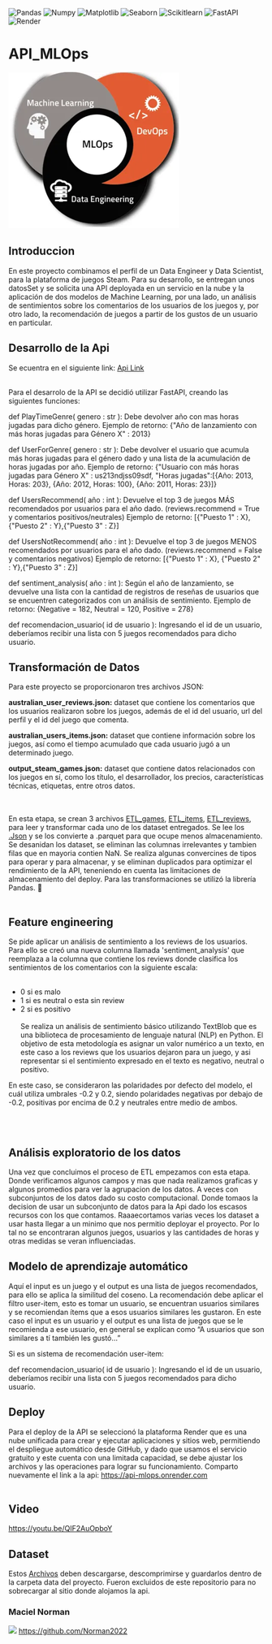 ![Pandas](https://img.shields.io/badge/-Pandas-333333?style=flat&logo=pandas)
![Numpy](https://img.shields.io/badge/-Numpy-333333?style=flat&logo=numpy)
![Matplotlib](https://img.shields.io/badge/-Matplotlib-333333?style=flat&logo=matplotlib)
![Seaborn](https://img.shields.io/badge/-Seaborn-333333?style=flat&logo=seaborn)
![Scikitlearn](https://img.shields.io/badge/-Scikitlearn-333333?style=flat&logo=scikitlearn)
![FastAPI](https://img.shields.io/badge/-FastAPI-333333?style=flat&logo=fastapi)
![Render](https://img.shields.io/badge/-Render-333333?style=flat&logo=render)
# API_MLOps
![](/img/MLOps.png)
## Introduccion

En este proyecto combinamos el perfil de un Data Engineer y Data Scientist, para la plataforma  de juegos Steam. Para su desarrollo, se entregan unos datosSet y se solicita una API deployada en un servicio en la nube y la aplicación de dos modelos de Machine Learning, por una lado, un análisis de sentimientos sobre los comentarios de los usuarios de los juegos y, por otro lado, la recomendación de juegos a partir de los gustos de un usuario en particular.

## Desarrollo de la Api
Se ecuentra en el siguiente link: [Api  Link](https://api-mlops.onrender.com)
<br><br>

Para el desarrolo de la API se decidió utilizar FastAPI, creando las siguientes funciones:


def PlayTimeGenre( genero : str ): Debe devolver año con mas horas jugadas para dicho género.
Ejemplo de retorno: {"Año de lanzamiento con más horas jugadas para Género X" : 2013}

def UserForGenre( genero : str ): Debe devolver el usuario que acumula más horas jugadas para el género dado y una lista de la acumulación de horas jugadas por año.
Ejemplo de retorno: {"Usuario con más horas jugadas para Género X" : us213ndjss09sdf, "Horas jugadas":[{Año: 2013, Horas: 203}, {Año: 2012, Horas: 100}, {Año: 2011, Horas: 23}]}

def UsersRecommend( año : int ): Devuelve el top 3 de juegos MÁS recomendados por usuarios para el año dado. (reviews.recommend = True y comentarios positivos/neutrales)
Ejemplo de retorno: [{"Puesto 1" : X}, {"Puesto 2" : Y},{"Puesto 3" : Z}]

def UsersNotRecommend( año : int ): Devuelve el top 3 de juegos MENOS recomendados por usuarios para el año dado. (reviews.recommend = False y comentarios negativos)
Ejemplo de retorno: [{"Puesto 1" : X}, {"Puesto 2" : Y},{"Puesto 3" : Z}]

def sentiment_analysis( año : int ): Según el año de lanzamiento, se devuelve una lista con la cantidad de registros de reseñas de usuarios que se encuentren categorizados con un análisis de sentimiento.
Ejemplo de retorno: {Negative = 182, Neutral = 120, Positive = 278}

def recomendacion_usuario( id de usuario ): Ingresando el id de un usuario, deberíamos recibir una lista con 5 juegos recomendados para dicho usuario.

## Transformación de Datos
Para este proyecto se proporcionaron tres archivos JSON:

<b>australian_user_reviews.json:</b> dataset que contiene los comentarios que los usuarios realizaron sobre los juegos, además de el id del usuario, url del perfil y el id del juego que comenta.

<b>australian_users_items.json:</b> dataset que contiene información sobre los juegos, así como el tiempo acumulado que cada usuario jugó a un determinado juego.

<b>output_steam_games.json:</b>  dataset que contiene datos relacionados con los juegos en sí, como los título, el desarrollador, los precios, características técnicas, etiquetas, entre otros datos.

<br><br>
En esta etapa, se crean 3 archivos [ETL_games](etl_games.ipynb),  [ETL_items](etl_items.ipynb),  [ETL_reviews](etl_Reviews.ipynb), para leer y transformar cada uno de los dataset entregados. Se lee los [.Json](https://drive.google.com/drive/folders/1b1xrbXw88Ua4KWiAl47YyuTSzj3XHa_R?usp=sharing) y se los convierte a .parquet para que ocupe menos almacenamiento. Se desanidan los dataset, se eliminan las columnas irrelevantes y tambien filas que en mayoria contien NaN. Se realiza algunas convercines de tipos para operar y para almacenar, y se eliminan duplicados para optimizar el rendimiento de la API, teneniendo en cuenta las limitaciones de almacenamiento del deploy. Para las transformaciones se utilizó la librería Pandas. :panda_face:
<br><br>
## Feature engineering
Se pide aplicar un análisis de sentimiento a los reviews de los usuarios. Para ello se creó una nueva columna llamada 'sentiment_analysis' que reemplaza a la columna que contiene los reviews donde clasifica los sentimientos de los comentarios con la siguiente escala:
<br> <br>
* 0 si es malo
* 1 si es neutral o esta sin review
* 2 si es positivo 
<br> <br>
Se realiza un análisis de sentimiento básico utilizando TextBlob que es una biblioteca de procesamiento de lenguaje natural (NLP) en Python. El objetivo de esta metodología es asignar un valor numérico a un texto, en este caso a los reviews que los usuarios dejaron para un juego, y asi representar si el sentimiento expresado en el texto es negativo, neutral o positivo.

 En este caso, se consideraron las polaridades por defecto del modelo, el cuál utiliza umbrales -0.2 y 0.2, siendo polaridades negativas por debajo de -0.2, positivas por encima de 0.2 y neutrales entre medio de ambos.

 <br><br>

 ## Análisis exploratorio de los datos
 Una vez que concluimos el proceso de ETL empezamos con esta etapa. Donde verificamos algunos campos y mas que nada realizamos graficas y algunos promedios para ver la agrupacion de los datos. A veces con subconjuntos de los datos dado su costo computacional. Donde tomaos la decision de usar un subconjunto de datos para la Api dado los escasos recursos con los que contamos. Raaaecortamos varias veces los dataset a usar hasta llegar a un minimo que nos permitio deployar el proyecto. Por lo tal no se encontraran algunos juegos, usuarios y las cantidades de horas y otras medidas se veran influenciadas. 
  
 ## Modelo de aprendizaje automático
 Aquí el input es un juego y el output es una lista de juegos recomendados, para ello se aplica la similitud del coseno. La  recomendación debe aplicar el filtro user-item, esto es tomar un usuario, se encuentran usuarios similares y se recomiendan ítems que a esos usuarios similares les gustaron. En este caso el input es un usuario y el output es una lista de juegos que se le recomienda a ese usuario, en general se explican como “A usuarios que son similares a tí también les gustó…”

Si es un sistema de recomendación user-item:

def recomendacion_usuario( id de usuario ): Ingresando el id de un usuario, deberíamos recibir una lista con 5 juegos recomendados para dicho usuario.

## Deploy
Para el deploy de la API se seleccionó la plataforma Render que es una nube unificada para crear y ejecutar aplicaciones y sitios web, permitiendo el despliegue automático desde GitHub, y dado que usamos el servicio gratuito y este cuenta con una limitada capacidad, se debe ajustar los archivos y las operaciones para lograr su funcionamiento. Comparto nuevamente el link a la api: https://api-mlops.onrender.com
 <br><br>
 
 ## Video
https://youtu.be/QIF2AuOpboY
 ## Dataset
 Estos  [Archivos](https://drive.google.com/drive/folders/1b1xrbXw88Ua4KWiAl47YyuTSzj3XHa_R?usp=sharing) deben descargarse, descomprimirse y guardarlos dentro de la carpeta data del proyecto. Fueron excluidos de este repositorio para no sobrecargar al sitio donde alojamos la api.



### Maciel Norman
![](/data/github.ico)  https://github.com/Norman2022


